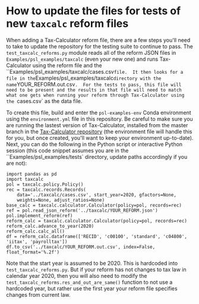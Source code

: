 # How to update the files for tests of new `taxcalc` reform files

When adding a Tax-Calculator reform file, there are a few steps you'll need to take to update the repository for the testing suite to continue to pass.  The `test_taxcalc_reforms.py` module reads all of the reform JSON files in `Examples/psl_examples/taxcalc` (even your new one) and runs Tax-Calculator using the reform file and the ``Examples/psl_examples/taxcalc/cases.csv` file.  It then looks for a file in the `Examples/psl_examples/taxcalc` directory with the name `YOUR_REFORM.out.csv`.  For the tests to pass, this file will need to be present and the results in that file will need to match what one gets when running your reform through Tax-Calculator using the `cases.csv` as the data file.

To create this file, build and enter the `psl-examples-env` Conda environment using the `environment.yml` file in this repository.  Be careful to make sure you are running the lastest version of Tax-Calculator, installed from the master branch in the [Tax-Calculator repository](https://github.com/PSLmodels/Tax-Calculator/) (the environment file will handle this for you, but once created, you'll want to keep your environment up-to-date).  Next, you can do the following in the Python script or interactive Python session (this code snippet assumes you are in the ``Examples/psl_examples/tests` directory, update paths accordingly if you are not):

```
import pandas as pd
import taxcalc
pol = taxcalc.policy.Policy()
rec = taxcalc.records.Records(
    data='../taxcalc/cases.csv', start_year=2020, gfactors=None,
    weights=None, adjust_ratios=None)
base_calc = taxcalc.calculator.Calculator(policy=pol, records=rec)
ref = pol.read_json_reform('../taxcalc/YOUR_REFORM.json')
pol.implement_reform(ref)
reform_calc = taxcalc.calculator.Calculator(policy=pol, records=rec)
reform_calc.advance_to_year(2020)
reform_calc.calc_all()
df = reform_calc.dataframe(['RECID', 'c00100', 'standard', 'c04800', 'iitax', 'payrolltax'])
df.to_csv('../taxcalc/YOUR_REFORM.out.csv', index=False, float_format='%.2f')
```

Note that the start year is assumed to be 2020.  This is hardcoded into `test_taxcalc_reforms.py`.  But if your reform has not changes to tax law in calendar year 2020, then you will also need to modify the `test_taxcalc_reforms.res_and_out_are_same()` function to not use a hardcoded year, but rather use the first year your reform file specifies changes from current law.